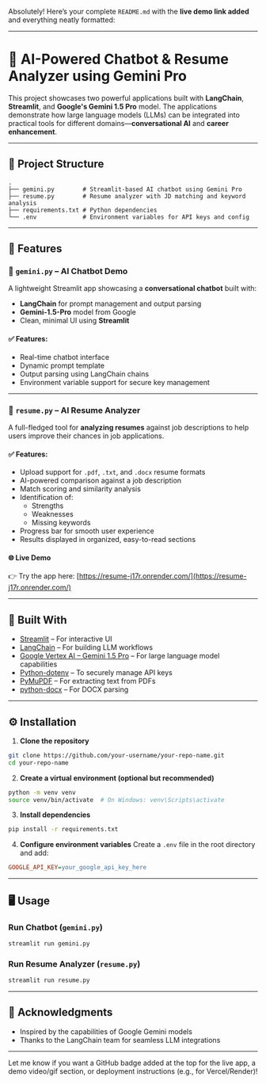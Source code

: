 Absolutely! Here’s your complete `README.md` with the **live demo link added** and everything neatly formatted:

---

# 💼 AI-Powered Chatbot & Resume Analyzer using Gemini Pro

This project showcases two powerful applications built with **LangChain**, **Streamlit**, and **Google's Gemini 1.5 Pro** model. The applications demonstrate how large language models (LLMs) can be integrated into practical tools for different domains—**conversational AI** and **career enhancement**.

---

## 📁 Project Structure

```
.
├── gemini.py        # Streamlit-based AI chatbot using Gemini Pro
├── resume.py        # Resume analyzer with JD matching and keyword analysis
├── requirements.txt # Python dependencies
└── .env             # Environment variables for API keys and config
```

---

## 🚀 Features

### 🔹 `gemini.py` – AI Chatbot Demo
A lightweight Streamlit app showcasing a **conversational chatbot** built with:
- **LangChain** for prompt management and output parsing
- **Gemini-1.5-Pro** model from Google
- Clean, minimal UI using **Streamlit**

#### ✅ Features:
- Real-time chatbot interface  
- Dynamic prompt template  
- Output parsing using LangChain chains  
- Environment variable support for secure key management  

---

### 🔹 `resume.py` – AI Resume Analyzer  
A full-fledged tool for **analyzing resumes** against job descriptions to help users improve their chances in job applications.

#### ✅ Features:
- Upload support for `.pdf`, `.txt`, and `.docx` resume formats  
- AI-powered comparison against a job description  
- Match scoring and similarity analysis  
- Identification of:  
  - Strengths  
  - Weaknesses  
  - Missing keywords  
- Progress bar for smooth user experience  
- Results displayed in organized, easy-to-read sections  

#### 🌐 **Live Demo**  
👉 Try the app here: [https://resume-j17r.onrender.com/](https://resume-j17r.onrender.com/)

---

## 🧠 Built With

- [Streamlit](https://streamlit.io/) – For interactive UI  
- [LangChain](https://www.langchain.com/) – For building LLM workflows  
- [Google Vertex AI – Gemini 1.5 Pro](https://cloud.google.com/vertex-ai/docs/generative-ai/overview) – For large language model capabilities  
- [Python-dotenv](https://pypi.org/project/python-dotenv/) – To securely manage API keys  
- [PyMuPDF](https://pymupdf.readthedocs.io/en/latest/) – For extracting text from PDFs  
- [python-docx](https://python-docx.readthedocs.io/en/latest/) – For DOCX parsing  

---

## ⚙️ Installation

1. **Clone the repository**
```bash
git clone https://github.com/your-username/your-repo-name.git
cd your-repo-name
```

2. **Create a virtual environment (optional but recommended)**
```bash
python -m venv venv
source venv/bin/activate  # On Windows: venv\Scripts\activate
```

3. **Install dependencies**
```bash
pip install -r requirements.txt
```

4. **Configure environment variables**
Create a `.env` file in the root directory and add:
```ini
GOOGLE_API_KEY=your_google_api_key_here
```

---

## 🖥️ Usage

### Run Chatbot (`gemini.py`)
```bash
streamlit run gemini.py
```

### Run Resume Analyzer (`resume.py`)
```bash
streamlit run resume.py
```

---

## 🙌 Acknowledgments

- Inspired by the capabilities of Google Gemini models  
- Thanks to the LangChain team for seamless LLM integrations  

---

Let me know if you want a GitHub badge added at the top for the live app, a demo video/gif section, or deployment instructions (e.g., for Vercel/Render)!
